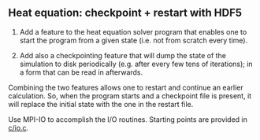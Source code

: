 ## Heat equation: checkpoint + restart with HDF5

1. Add a feature to the heat equation solver program that enables one to
   start the program from a given state (i.e. not from scratch every time).

2. Add also a checkpointing feature that will dump the state of the simulation
   to disk periodically (e.g. after every few tens of iterations); in a form
   that can be read in afterwards.

Combining the two features allows one to restart and continue an earlier
calculation. So, when the program starts and a checkpoint file is present, it
will replace the initial state with the one in the restart file.

Use MPI-IO to accomplish the I/O routines. Starting points are provided in
[c/io.c](c/io.c).
